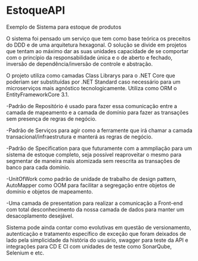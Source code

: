 # EstoqueAPI
Exemplo de Sistema para estoque de produtos

  O sistema foi pensado um serviço que tem como base teórica os preceitos do DDD e de uma arquitetura hexagonal. O solução se divide em projetos que tentam ao máximo dar as suas unidades capacidade de se comportar com o princípio da responsabilidade única e o de aberto e fechado, inversão de dependência/inversão de controle e abstração.
  
  O projeto utiliza como camadas Class Librarys para o .NET Core que poderiam ser substituídas por .NET Standard caso necessário para um microserviços mais agnóstico tecnologicamente. Utiliza como ORM o EntityFrameworkCore 3.1.
  
  -Padrão de Repositório é usado para fazer essa comunicação entre a camada de mapeamento e a camada de domínio para fazer as transações sem presença de regras de negócio.
  
  -Padrão de Serviços para agir como a ferramente que irá chamar a camada transacional/infraestrutura e manterá as regras de negócio.
  
  -Padrão de Specification para que futuramente com a ammpliação para um sistema de estoque completo, seja possível reaproveitar o mesmo para segmentar de maneira mais atomizada sem reescrita as transações de banco para cada domínio.
  
  -UnitOfWork como padrão de unidade de trabalho de design pattern, AutoMapper como OOM para facilitar a segregação entre objetos de domínio e objetos de mapeamento.
  
  -Uma camada de presentation para realizar a comunicação a Front-end com total desconhecimento da nossa camada de dados para manter um desacoplamento desejável. 
  
  Sistema pode ainda contar como evolutivas em questão de versionamento, autenticação e tratamento específico de exceção que foram deixados de lado pela simplicidade da história do usuário, swagger para teste da API e integrações para CD E CI com unidades de teste como  SonarQube, Selenium e etc. 
